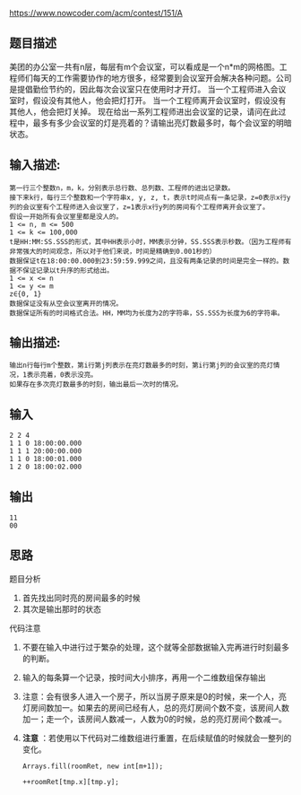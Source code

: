https://www.nowcoder.com/acm/contest/151/A

 

 

 

## 题目描述   

美团的办公室一共有n层，每层有m个会议室，可以看成是一个n*m的网格图。工程师们每天的工作需要协作的地方很多，经常要到会议室开会解决各种问题。公司是提倡勤俭节约的，因此每次会议室只在使用时才开灯。
 当一个工程师进入会议室时，假设没有其他人，他会把灯打开。
 当一个工程师离开会议室时，假设没有其他人，他会把灯关掉。
 现在给出一系列工程师进出会议室的记录，请问在此过程中，最多有多少会议室的灯是亮着的？请输出亮灯数最多时，每个会议室的明暗状态。

## 输入描述:

```
第一行三个整数n，m，k，分别表示总行数、总列数、工程师的进出记录数。
接下来k行，每行三个整数和一个字符串x, y, z, t，表示t时间点有一条记录，z=0表示x行y列的会议室有个工程师进入会议室了，z=1表示x行y列的房间有个工程师离开会议室了。
假设一开始所有会议室里都是没人的。
1 <= n, m <= 500
1 <= k <= 100,000
t是HH:MM:SS.SSS的形式，其中HH表示小时，MM表示分钟，SS.SSS表示秒数。（因为工程师有非常强大的时间观念，所以对于他们来说，时间是精确到0.001秒的）
数据保证t在18:00:00.000到23:59:59.999之间，且没有两条记录的时间是完全一样的。数据不保证记录以t升序的形式给出。
1 <= x <= n
1 <= y <= m
z∈{0, 1}
数据保证没有从空会议室离开的情况。
数据保证所有的时间格式合法。HH，MM均为长度为2的字符串，SS.SSS为长度为6的字符串。
```

## 输出描述:

```
输出n行每行m个整数，第i行第j列表示在亮灯数最多的时刻，第i行第j列的会议室的亮灯情况，1表示亮着，0表示没亮。
如果存在多次亮灯数最多的时刻，输出最后一次时的情况。
```

## 输入

```
2 2 4
1 1 0 18:00:00.000
1 1 1 20:00:00.000
1 1 0 18:00:01.000
1 2 0 18:00:02.000
```

## 输出

```
11
00
```
## 思路

题目分析

1. 首先找出同时亮的房间最多的时候
2. 其次是输出那时的状态

代码注意

1. 不要在输入中进行过于繁杂的处理，这个就等全部数据输入完再进行时刻最多的判断。

2. 输入的每条算一个记录，按时间大小排序，再用一个二维数组保存输出

3. 注意：会有很多人进入一个房子，所以当房子原来是0的时候，来一个人，亮灯房间数加一。如果去的房间已经有人，总的亮灯房间个数不变，该房间人数加一；走一个，该房间人数减一，人数为0的时候，总的亮灯房间个数减一。

4. **注意** ：若使用以下代码对二维数组进行重置，在后续赋值的时候就会一整列的变化。

   ```
   Arrays.fill(roomRet, new int[m+1]);
   
   ++roomRet[tmp.x][tmp.y];
   ```

   